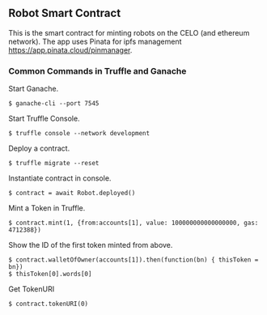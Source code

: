 ## Robot Smart Contract
This is the smart contract for minting robots on the CELO (and ethereum network). The app uses Pinata for ipfs management <https://app.pinata.cloud/pinmanager>.

### Common Commands in Truffle and Ganache
Start Ganache.
```
$ ganache-cli --port 7545
```

Start Truffle Console.
```
$ truffle console --network development
```

Deploy a contract.
```
$ truffle migrate --reset
```

Instantiate contract in console.
```
$ contract = await Robot.deployed()
```

Mint a Token in Truffle.
```
$ contract.mint(1, {from:accounts[1], value: 100000000000000000, gas: 4712388})
```

Show the ID of the first token minted from above.
```
$ contract.walletOfOwner(accounts[1]).then(function(bn) { thisToken = bn})
$ thisToken[0].words[0]
```

Get TokenURI
```
$ contract.tokenURI(0)
```



